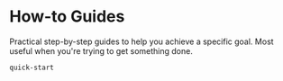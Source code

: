 # How-to Guides

Practical step-by-step guides to help you achieve a specific goal. Most useful
when you're trying to get something done.

```{toctree}
quick-start
```

